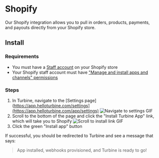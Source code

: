 # Shopify

Our Shopify integration allows you to pull in orders, products, payments, and payouts directly from your Shopify store.

## Install

### Requirements
- You must have a [Staff account](https://help.shopify.com/en/manual/your-account/staff-accounts/create-staff-accounts) on your Shopify store
- Your Shopify staff account must have ["Manage and install apps and channels" permissions](https://help.shopify.com/en/manual/your-account/staff-accounts/staff-permissions/staff-permissions-descriptions#apps-and-channels-permissions)

### Steps
1. In Turbine, navigate to the [Settings page](https://app.helloturbine.com/settings](https://app.helloturbine.com/app/settings)
![Navigate to settings GIF](../../static/img/navigate-to-settings.gif)
2. Scroll to the bottom of the page and click the "Install Turbine App" link, which will take you to Shopify
![Scroll to install link GIF](../../static/img/scroll-to-install-link.gif)
3. Click the green "Install app" button

If successful, you should be redirected to Turbine and see a message that says:
> App installed, webhooks provisioned, and Turbine is ready to go!

